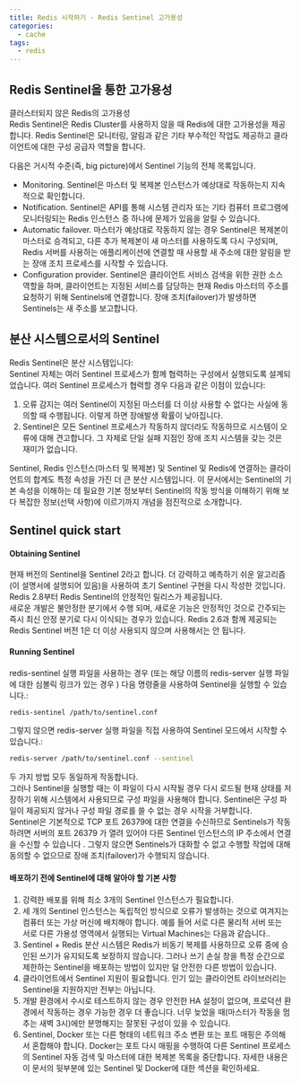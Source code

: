 ```yaml
---
title: Redis 시작하기 - Redis Sentinel 고가용성
categories: 
  - cache
tags:
  - redis
---
```


## Redis Sentinel을 통한 고가용성
클러스터되지 않은 Redis의 고가용성  
Redis Sentinel은 Redis Cluster를 사용하지 않을 때 Redis에 대한 고가용성을 제공합니다. Redis Sentinel은 모니터링, 알림과 같은 기타 부수적인 작업도 제공하고 클라이언트에 대한 구성 공급자 역할을 합니다.  

다음은 거시적 수준(즉, big picture)에서 Sentinel 기능의 전체 목록입니다.
* Monitoring. Sentinel은 마스터 및 복제본 인스턴스가 예상대로 작동하는지 지속적으로 확인합니다.  
* Notification. Sentinel은 API를 통해 시스템 관리자 또는 기타 컴퓨터 프로그램에 모니터링되는 Redis 인스턴스 중 하나에 문제가 있음을 알릴 수 있습니다.  
* Automatic failover. 마스터가 예상대로 작동하지 않는 경우 Sentinel은 복제본이 마스터로 승격되고, 다른 추가 복제본이 새 마스터를 사용하도록 다시 구성되며, Redis 서버를 사용하는 애플리케이션에 연결할 때 사용할 새 주소에 대한 알림을 받는 장애 조치 프로세스를 시작할 수 있습니다.  
* Configuration provider. Sentinel은 클라이언트 서비스 검색을 위한 권한 소스 역할을 하며, 클라이언트는 지정된 서비스를 담당하는 현재 Redis 마스터의 주소를 요청하기 위해 Sentinels에 연결합니다. 장애 조치(failover)가 발생하면 Sentinels는 새 주소를 보고합니다.  

## 분산 시스템으로서의 Sentinel
Redis Sentinel은 분산 시스템입니다:  
Sentinel 자체는 여러 Sentinel 프로세스가 함께 협력하는 구성에서 실행되도록 설계되었습니다. 여러 Sentinel 프로세스가 협력할 경우 다음과 같은 이점이 있습니다:  
1.	오류 감지는 여러 Sentinel이 지정된 마스터를 더 이상 사용할 수 없다는 사실에 동의할 때 수행됩니다. 이렇게 하면 장애발생 확률이 낮아집니다.  
2.	Sentinel은 모든 Sentinel 프로세스가 작동하지 않더라도 작동하므로 시스템이 오류에 대해 견고합니다. 그 자체로 단일 실패 지점인 장애 조치 시스템을 갖는 것은 재미가 없습니다.  

Sentinel, Redis 인스턴스(마스터 및 복제본) 및 Sentinel 및 Redis에 연결하는 클라이언트의 합계도 특정 속성을 가진 더 큰 분산 시스템입니다. 이 문서에서는 Sentinel의 기본 속성을 이해하는 데 필요한 기본 정보부터 Sentinel의 작동 방식을 이해하기 위해 보다 복잡한 정보(선택 사항)에 이르기까지 개념을 점진적으로 소개합니다.  

## Sentinel quick start
#### Obtaining Sentinel
현재 버전의 Sentinel을 Sentinel 2라고 합니다. 더 강력하고 예측하기 쉬운 알고리즘(이 설명서에 설명되어 있음)을 사용하여 초기 Sentinel 구현을 다시 작성한 것입니다.  
Redis 2.8부터 Redis Sentinel의 안정적인 릴리스가 제공됩니다.  
새로운 개발은 불안정한 분기에서 수행  되며, 새로운 기능은 안정적인 것으로 간주되는 즉시 최신 안정 분기로 다시 이식되는 경우가 있습니다.
Redis 2.6과 함께 제공되는 Redis Sentinel 버전 1은 더 이상 사용되지 않으며 사용해서는 안 됩니다.  
#### Running Sentinel
redis-sentinel 실행 파일을 사용하는 경우  (또는 해당 이름의 redis-server 실행 파일에 대한 심볼릭 링크가 있는 경우  ) 다음 명령줄을 사용하여 Sentinel을 실행할 수 있습니다.:  
```bash
redis-sentinel /path/to/sentinel.conf
```
그렇지 않으면 redis-server 실행 파일을 직접 사용하여 Sentinel 모드에서 시작할 수 있습니다.:
```bash
redis-server /path/to/sentinel.conf --sentinel
```
두 가지 방법 모두 동일하게 작동합니다.  
그러나  Sentinel을 실행할 때는 이 파일이 다시 시작될 경우 다시 로드될 현재 상태를 저장하기 위해 시스템에서 사용되므로 구성 파일을 사용해야 합니다. Sentinel은 구성 파일이 제공되지 않거나 구성 파일 경로를 쓸 수 없는 경우 시작을 거부합니다.  
Sentinel은 기본적으로 TCP 포트 26379에 대한 연결을 수신하므로 Sentinels가 작동하려면 서버의 포트 26379  가 열려 있어야 다른 Sentinel 인스턴스의 IP 주소에서 연결을 수신할 수 있습니다  . 그렇지 않으면 Sentinels가 대화할 수 없고 수행할 작업에 대해 동의할 수 없으므로 장애 조치(failover)가 수행되지 않습니다.  

#### 배포하기 전에 Sentinel에 대해 알아야 할 기본 사항
1.	강력한 배포를 위해 최소 3개의 Sentinel 인스턴스가 필요합니다.  
2.	세 개의 Sentinel 인스턴스는 독립적인 방식으로 오류가 발생하는 것으로 여겨지는 컴퓨터 또는 가상 머신에 배치해야 합니다. 예를 들어 서로 다른 물리적 서버 또는 서로 다른 가용성 영역에서 실행되는 Virtual Machines는 다음과 같습니다..  
3.	Sentinel + Redis 분산 시스템은 Redis가 비동기 복제를 사용하므로 오류 중에 승인된 쓰기가 유지되도록 보장하지 않습니다. 그러나 쓰기 손실 창을 특정 순간으로 제한하는 Sentinel을 배포하는 방법이 있지만 덜 안전한 다른 방법이 있습니다.  
4.	클라이언트에서 Sentinel 지원이 필요합니다. 인기 있는 클라이언트 라이브러리는 Sentinel을 지원하지만 전부는 아닙니다.  
5.	개발 환경에서 수시로 테스트하지 않는 경우 안전한 HA 설정이 없으며, 프로덕션 환경에서 작동하는 경우 가능한 경우 더 좋습니다. 너무 늦었을 때(마스터가 작동을 멈추는 새벽 3시)에만 분명해지는 잘못된 구성이 있을 수 있습니다.  
6.	Sentinel, Docker 또는 다른 형태의 네트워크 주소 변환 또는 포트 매핑은 주의해서 혼합해야 합니다. Docker는 포트 다시 매핑을 수행하여 다른 Sentinel 프로세스의 Sentinel 자동 검색 및 마스터에 대한 복제본 목록을 중단합니다.  자세한 내용은 이 문서의 뒷부분에 있는 Sentinel 및 Docker에 대한 섹션을  확인하세요.  
